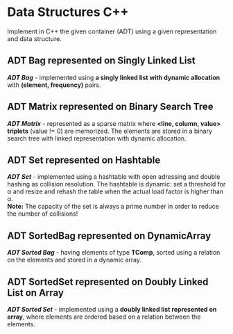 # Data Structures C++

Implement in C++ the given container (ADT) using a given representation and data structure.

## ADT Bag represented on Singly Linked List

***ADT Bag*** - implemented using **a singly linked list with dynamic allocation** with **(element, frequency)** pairs.

## ADT Matrix represented on Binary Search Tree

***ADT Matrix*** - represented as a sparse matrix where **<line, column, value> triplets** (value != 0) are memorized. The elements are stored in a binary search tree with linked representation with dynamic allocation.

## ADT Set represented on Hashtable

***ADT Set*** - implemented using a hashtable with open adressing and double hashing as collision resolution. The hashtable is dynamic: set a threshold for α and resize and rehash the table when the actual load factor is higher than α.\
**Note:** The capacity of the set is always a prime number in order to reduce the number of collisions!

## ADT SortedBag represented on DynamicArray

***ADT Sorted Bag*** - having elements of type **TComp**, sorted using a relation on the elements and stored in a dynamic array.

## ADT SortedSet represented on Doubly Linked List on Array

***ADT Sorted Set*** - implemented using a **doubly linked list represented on array**, where elements are ordered based on a relation between the elements.
